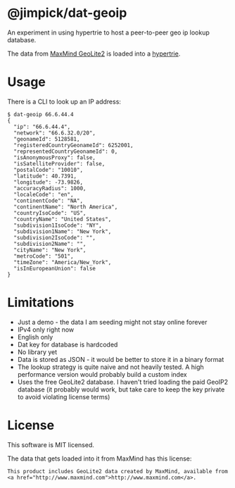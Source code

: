 @jimpick/dat-geoip
==================

An experiment in using hypertrie to host a peer-to-peer geo ip lookup database.

The data from [MaxMind GeoLite2](https://dev.maxmind.com/geoip/geoip2/geolite2/)
is loaded into a [hypertrie](https://github.com/mafintosh/hypertrie).

# Usage

There is a CLI to look up an IP address:

```
$ dat-geoip 66.6.44.4
{
  "ip": "66.6.44.4",
  "network": "66.6.32.0/20",
  "geonameId": 5128581,
  "registeredCountryGeonameId": 6252001,
  "representedCountryGeonameId": 0,
  "isAnonymousProxy": false,
  "isSatelliteProvider": false,
  "postalCode": "10010",
  "latitude": 40.7391,
  "longitude": -73.9826,
  "accuracyRadius": 1000,
  "localeCode": "en",
  "continentCode": "NA",
  "continentName": "North America",
  "countryIsoCode": "US",
  "countryName": "United States",
  "subdivision1IsoCode": "NY",
  "subdivision1Name": "New York",
  "subdivision2IsoCode": "",
  "subdivision2Name": "",
  "cityName": "New York",
  "metroCode": "501",
  "timeZone": "America/New_York",
  "isInEuropeanUnion": false
}
```

# Limitations

* Just a demo - the data I am seeding might not stay online forever
* IPv4 only right now
* English only
* Dat key for database is hardcoded
* No library yet
* Data is stored as JSON - it would be better to store it in a binary format
* The lookup strategy is quite naive and not heavily tested. A high performance
  version would probably build a custom index
* Uses the free GeoLite2 database. I haven't tried loading the paid GeoIP2
  database (it probably would work, but take care to keep the key private to
  avoid violating license terms)

# License

This software is MIT licensed.

The data that gets loaded into it from MaxMind has this license:

```
This product includes GeoLite2 data created by MaxMind, available from
<a href="http://www.maxmind.com">http://www.maxmind.com</a>.
```
